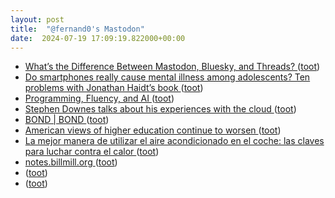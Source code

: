 ```yaml
---
layout: post
title:  "@fernand0's Mastodon"
date:  2024-07-19 17:09:19.822000+00:00
---
```

*  [What’s the Difference Between Mastodon, Bluesky, and Threads? ](https://www.eff.org/deeplinks/2024/06/whats-difference-between-mastodon-bluesky-and-thread) ([toot](https://mastodon.social/@fernand0/112814257590351351))
*  [Do smartphones really cause mental illness among adolescents? Ten problems with Jonathan Haidt’s book ](https://blogs.lse.ac.uk/parenting4digitalfuture/2024/05/15/haidt) ([toot](https://mastodon.social/@fernand0/112814081145213114))
*  [Programming, Fluency, and AI ](https://www.oreilly.com/radar/programming-fluency-and-ai) ([toot](https://mastodon.social/@fernand0/112813865764406692))
*  [Stephen Downes talks about his experiences with the cloud ](https://archive.reclaim.tv/w/tysi8Am5SUHW27Baz11Ma) ([toot](https://mastodon.social/@fernand0/112813685318610329))
*  [BOND \| BOND ](https://www.bondcap.com/reports/ai) ([toot](https://mastodon.social/@fernand0/112812979603597681))
*  [American views of higher education continue to worsen ](https://bryanalexander.org/horizon-scanning/american-views-of-higher-education-continue-to-worsen) ([toot](https://mastodon.social/@fernand0/112812671354623306))
*  [La mejor manera de utilizar el aire acondicionado en el coche: las claves para luchar contra el calor ](https://www.xataka.com/movilidad/mejor-manera-utilizar-aire-acondicionado-coche-claves-para-luchar-calor-) ([toot](https://mastodon.social/@fernand0/112812444480040631))
*  [notes.billmill.org ](https://notes.billmill.org/blog/2024/06/Serving_a_billion_web_requests_with_boring_code.htm) ([toot](https://mastodon.social/@fernand0/112812281508517365))
*  [ ](https://mastodon.social/users/fernand0/statuses/112812200480509106/activity) ([toot](https://mastodon.social/users/fernand0/statuses/112812200480509106/activity))
*  [ ](https://xarxa.cloud/@jordisalvia) ([toot](https://mastodon.social/@fernand0/112811909286599300))
